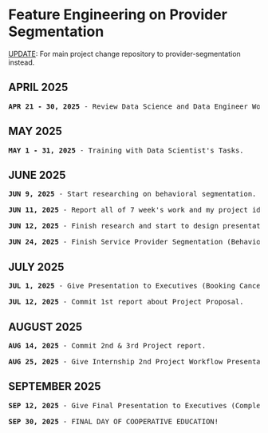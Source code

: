 # Feature Engineering on Provider Segmentation
<ins>UPDATE</ins>: For main project change repository to provider-segmentation instead.

## APRIL 2025
<pre>
<b>APR 21 - 30, 2025</b> - Review Data Science and Data Engineer Workflow.
</pre>

## MAY 2025
<pre>
<b>MAY 1 - 31, 2025</b> - Training with Data Scientist's Tasks.
</pre>

## JUNE 2025
<pre>
<b>JUN 9, 2025</b> - Start researching on behavioral segmentation.

<b>JUN 11, 2025</b> - Report all of 7 week's work and my project idea to my instructors.

<b>JUN 12, 2025</b> - Finish research and start to design presentation slides and main topic.

<b>JUN 24, 2025</b> - Finish Service Provider Segmentation (Behavior) slides and main topic.
</pre>

## JULY 2025
<pre>
<b>JUL 1, 2025</b> - Give Presentation to Executives (Booking Cancellation Problem).

<b>JUL 12, 2025</b> - Commit 1st report about Project Proposal.
</pre>

## AUGUST 2025
<pre>
<b>AUG 14, 2025</b> - Commit 2nd & 3rd Project report.

<b>AUG 25, 2025</b> - Give Internship 2nd Project Workflow Presentation.
</pre>

## SEPTEMBER 2025
<pre>
<b>SEP 12, 2025</b> - Give Final Presentation to Executives (Completed Provider Segmentation).

<b>SEP 30, 2025</b> - FINAL DAY OF COOPERATIVE EDUCATION!
</pre>
